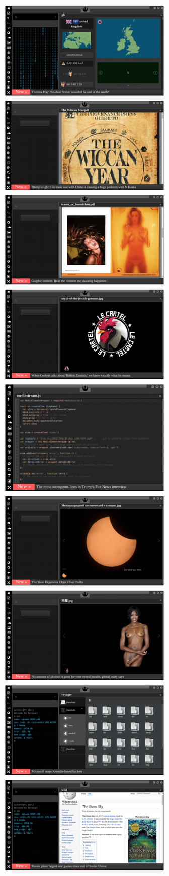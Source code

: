 
[![Image](brexit.png)](https://www.youtube.com/watch?v=agNEuSy1aqA)

<!-- 
https://eksisozluk.com/gaga-bulutun-cezaevinden-gonderdigi-ses-kaydi--6521924?a=popular bkz şifreli darbe iması
https://eksisozluk.com/cuneyt-ozdemir--83497?a=popular bkz hem yakışıklı hem esprili türk
https://eksisozluk.com/osmanliyi-sahiplenmeyen-turk--5507750?a=popular bkz oç
https://eksisozluk.com/abddeki-evlilik-programina-konuk-olan-turk--6522673?a=popular bkz türk oğlu türk -->

![Image](wiccanyear.png)

[![Image](hearthemoment.png)](http://www.taschen-transfer.commedia/downloads/teaser_ce_buendchen.pdf)

[![Image](myth-of-the-jewish-genome.png)](https://www.merriam-webster.com/dictionary/chromatic)

![Image](mediasource.png)

![Image](ISS.png)

[![Image](完璧.png)](https://www.ibm.com/developerworks/jp/aix/library/au-errnovariable/index.html)

![Image](voyager.png)

![Image](stone-sky.png)


